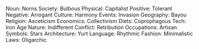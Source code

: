 Noun: Norns
Society: Bulbous
Physical: Capitalist
Positive: Tolerant
Negative: Arrogant
Culture: Harmony
Events: Invasion
Geography: Bayou
Religion: Asceticism
Economics: Collectivism
Diets: Coprophagous
Tech: Iron Age
Nature: Indifferent
Conflict: Retribution
Occupations: Artisan
Symbols: Stars
Architecture: Yurt
Language: Rhythmic
Fashion: Minimalistic
Laws: Oligarchic